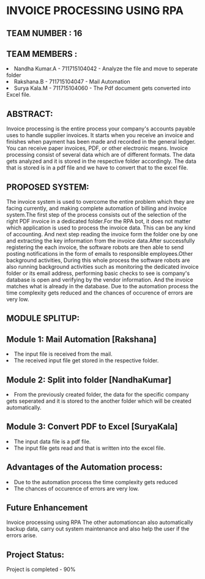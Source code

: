  # INVOICE PROCESSING USING RPA
 ## TEAM NUMBER : 16
 ## TEAM MEMBERS :
 <li>Nandha Kumar.A - 711715104042 - Analyze the file and move to seperate folder</li>
 <li>Rakshana.B - 711715104047 - Mail Automation</li>
 <li>Surya Kala.M - 711715104060 - The Pdf document gets converted into Excel file.</li>
 
## ABSTRACT:
Invoice processing is the entire process your company's accounts payable uses to handle supplier invoices. It starts when you receive an invoice and finishes when payment has been made and recorded in the general ledger. You can receive paper invoices, PDF, or other electronic means. Invoice processing consist of several data which are of different formats. The data gets analyzed and it is stored in the respective folder accordingly. The data that is stored is in a pdf file and we have to convert that to the excel file.

## PROPOSED SYSTEM:
The invoice system is used to overcome the entire problem which they are facing currently, and making complete automation of billing and invoice system.The first step of the process consists out of the selection of the right PDF invoice in a dedicated folder.For the RPA bot, it does not matter which application is used to process the invoice data. This can be any kind of accounting. And next step reading the invoice form the folder one by one and extracting the key information from the invoice data.After successfully registering the each invoice, the software robots are then able to send posting notifications in the form of emails to responsible employees.Other background activities, During this whole process the software robots are also running background activities such as monitoring the dedicated invoice folder or its email address, performing basic checks to see is company's database is open and verifying by the vendor information. And the invoice matches what is already in the database. Due to the automation process the time complexity gets reduced and the chances of occurence of errors are very low.

## MODULE SPLITUP:
## Module 1: Mail Automation [Rakshana]
<li>The input file is received from the mail.</li>
<li>The received input file get stored in the respective folder.</li>

## Module 2: Split into folder [NandhaKumar]
<li>From the previously created folder, the data for the specific company gets seperated and it is stored to the another folder which will be created automatically.</li>

## Module 3: Convert PDF to Excel [SuryaKala]
<li>The input data file is a pdf file.</li>
<li>The input file gets read and that is written into the excel file.</li>

## Advantages of the Automation process:
<li>Due to the automation process the time complexity gets reduced</li>
<li>The chances of occurence of errors are very low.</li>


## Future Enhancement
Invoice processing using RPA The other automationcan also automatically backup data, carry out system maintenance and also help the user if the errors arise.

## Project Status:
Project is completed - 90%
